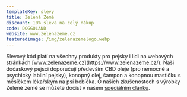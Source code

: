 ```yaml
---
templateKey: slevy
title: Zelená Země
discount: 10% sleva na celý nákup
code: DOGGOLAND
website: www.zelenazeme.cz
featuredimage: /img/zelenazemelogo.webp
---
```

Slevový kód platí na všechny produkty pro pejsky i lidi na webových stránkách [www.zelenazeme.cz](https://www.zelenazeme.cz/). Naši dočaskový pejsci doporučují především CBD oleje (pro nemocné a psychicky labilní pejsky), konopný olej, šampon a konopnou mastičku s měsíčkem lékařským na psí bebíčka. O našich zkušenostech s výrobky Zelené země se můžete dočíst v našem [speciálním článku](https://doggoland.cz/clanky/zelena-zeme).